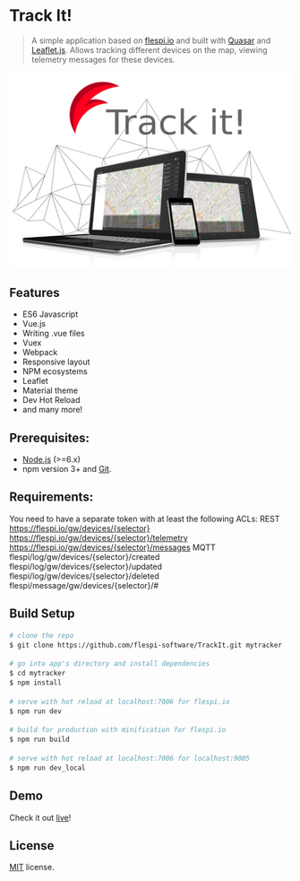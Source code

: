 # Track It!

> A simple application based on [flespi.io](https://flespi.io) and built with [Quasar](http://quasar-framework.org) and [Leaflet.js](http://leafletjs.com). Allows tracking different devices on the map, viewing telemetry messages for these devices.

![Screenshot](/misc/screenshot.jpg?raw=true "Track it!")

## Features
* ES6 Javascript
* Vue.js
* Writing .vue files
* Vuex
* Webpack
* Responsive layout
* NPM ecosystems
* Leaflet
* Material theme
* Dev Hot Reload
* and many more!

## Prerequisites:

- [Node.js](https://nodejs.org/en/) (>=6.x)
- npm version 3+ and [Git](https://git-scm.com/).

## Requirements:
You need to have a separate token with at least the following ACLs:
REST
https://flespi.io/gw/devices/{selector}
https://flespi.io/gw/devices/{selector}/telemetry
https://flespi.io/gw/devices/{selector}/messages
MQTT
flespi/log/gw/devices/{selector}/created
flespi/log/gw/devices/{selector}/updated
flespi/log/gw/devices/{selector}/deleted
flespi/message/gw/devices/{selector}/#

## Build Setup

``` bash
# clone the repo
$ git clone https://github.com/flespi-software/TrackIt.git mytracker

# go into app's directory and install dependencies
$ cd mytracker
$ npm install

# serve with hot reload at localhost:7006 for flespi.io
$ npm run dev

# build for production with minification for flespi.io
$ npm run build

# serve with hot reload at localhost:7006 for localhost:9005
$ npm run dev_local
```
## Demo
Check it out [live](http://trackit.flespi.io)!

## License
[MIT](https://github.com/flespi-software/TrackIt/blob/master/LICENSE) license.
